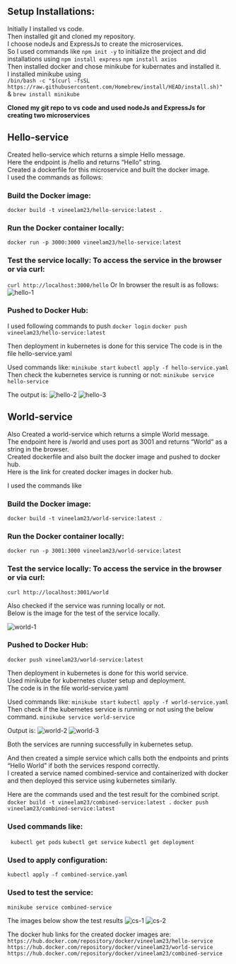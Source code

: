 ## Setup Installations:

Initially I installed vs code.</br>
Then installed git and cloned my repository.</br>
I choose nodeJs and ExpressJs to create the microservices.</br>
So I used commands like ` npm init -y ` to initialize the project and did installations using ` npm install express `
` npm install axios ` </br>
Then installed docker and chose minikube for kubernates and installed it.</br>
I installed minikube using</br>
```/bin/bash -c "$(curl -fsSL https://raw.githubusercontent.com/Homebrew/install/HEAD/install.sh)" ```
& 
```brew install minikube```

**Cloned my git repo to vs code and used nodeJs and ExpressJs for creating two microservices**

## Hello-service
Created hello-service which returns a simple Hello message. </br>
Here the endpoint is /hello and returns “Hello” string. </br>
Created a dockerfile for this microservice and built the docker image. </br>
I used the commands as follows:
### Build the Docker image:
``` docker build -t vineelam23/hello-service:latest . ```
### Run the Docker container locally:
``` docker run -p 3000:3000 vineelam23/hello-service:latest ```

### Test the service locally: To access the service in the browser or via curl:
``` curl http://localhost:3000/hello ```
Or 
In browser the result is as follows:
![hello-1](images/hello-1.png)

### Pushed to Docker Hub: 
I used following commands to push
``` docker login ``` 
``` docker push vineelam23/hello-service:latest ```

Then deployment in kubernetes is done for this service 
The code is in the file hello-service.yaml

Used commands like:
``` minikube start ```
``` kubectl apply -f hello-service.yaml ```
Then check the kubernetes service is running or not:
``` minikube service hello-service ```

The output is:
![hello-2](images/hello-2.png)
![hello-3](images/hello-3.png)

## World-service
Also Created a world-service which returns a simple World message. </br>
The endpoint here is /world and uses port as 3001 and returns “World” as a string in the browser. </br>
Created dockerfile and also built the docker image and pushed to docker hub. </br>
Here is the link for created docker images in docker hub. </br>


I used the commands like 
### Build the Docker image:
``` docker build -t vineelam23/world-service:latest . ```
### Run the Docker container locally:
``` docker run -p 3001:3000 vineelam23/world-service:latest ```

### Test the service locally: To access the service in the browser or via curl:
``` curl http://localhost:3001/world ```

Also checked if the service was running locally or not.</br>
Below is the image for the test of the service locally. </br>

![world-1](images/world-1.png)

### Pushed to Docker Hub: 
``` docker push vineelam23/world-service:latest ```

Then deployment in kubernetes is done for this world service. </br>
Used minikube for kubernetes cluster setup and deployment. </br>
The code is in the file world-service.yaml </br>

Used commands like:
``` minikube start ```
``` kubectl apply -f world-service.yaml ```
Then check if the kubernetes service is running or not using the below command.
``` minikube service world-service ```

Output is:
![world-2](images/world-2.png)
![world-3](images/world-3.png)

Both the services are running successfully in kubernetes setup. </br>

And then created a simple service which calls both the endpoints and prints “Hello World” if both the services respond correctly. </br>
I created a service named combined-service and containerized with docker and then deployed this service using kubernetes similarly. </br>

Here are the commands used and the test result for the combined script. 
``` docker build -t vineelam23/combined-service:latest . ```
``` docker push vineelam23/combined-service:latest ```

### Used commands like:
``` kubectl get pods```
```kubectl get service```
``` kubectl get deployment ```

### Used to apply configuration:
``` kubectl apply -f combined-service.yaml ```
### Used to test the service:
``` minikube service combined-service ```

The images below show the test results
![cs-1](images/cs-1.png)
![cs-2](images/cs-2.png)


The docker hub links for the created docker images are:
``` https://hub.docker.com/repository/docker/vineelam23/hello-service ```
``` https://hub.docker.com/repository/docker/vineelam23/world-service  ```
``` https://hub.docker.com/repository/docker/vineelam23/combined-service ```